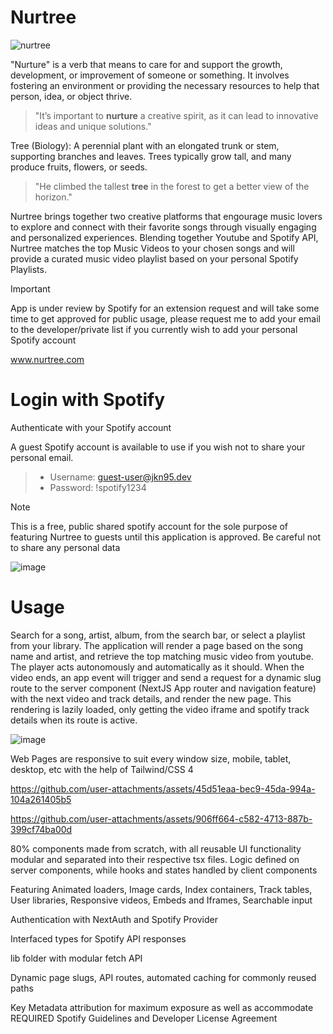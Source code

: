 # Nurtree 
![nurtree](https://github.com/user-attachments/assets/8baa728f-1faa-4b67-97f7-076465fc868a)

"Nurture" is a verb that means to care for and support the growth, development, or improvement of someone or something. It involves fostering an environment or providing the necessary resources to help that person, idea, or object thrive.
> "It’s important to **nurture** a creative spirit, as it can lead to innovative ideas and unique solutions."

Tree (Biology): A perennial plant with an elongated trunk or stem, supporting branches and leaves. Trees typically grow tall, and many produce fruits, flowers, or seeds.
> "He climbed the tallest **tree** in the forest to get a better view of the horizon."

Nurtree brings together two creative platforms that engourage music lovers to explore and connect with their favorite songs through visually engaging and personalized experiences.
Blending together Youtube and Spotify API, Nurtree matches the top Music Videos to your chosen songs and will provide a curated music video playlist based on your personal Spotify Playlists. 


> [!IMPORTANT]
> App is under review by Spotify for an extension request and will take some time to get approved for public usage, please request me to add your email to the developer/private list if you currently wish to add your personal Spotify account

www.nurtree.com

# Login with Spotify
Authenticate with your Spotify account

A guest Spotify account is available to use if you wish not to share your personal email.
  > - Username: guest-user@jkn95.dev
  > - Password: !spotify1234

> [!NOTE]
> This is a free, public shared spotify account for the sole purpose of featuring Nurtree to guests until this application is approved. Be careful not to share any personal data

![image](https://github.com/user-attachments/assets/24a097af-402a-47c0-993b-1abd5a9c7a3a)

# Usage
Search for a song, artist, album, from the search bar, or select a playlist from your library. The application will render a page based on the song name and artist, and retrieve the top matching music video from youtube. The player acts autonomously and automatically as it should. When the video ends, an app event will trigger and send a request for a dynamic slug route to the server component (NextJS App router and navigation feature) with the next video and track details, and render the new page. This rendering is lazily loaded, only getting the video iframe and spotify track details when its route is active.

![image](https://github.com/user-attachments/assets/920b7369-e8a3-4f14-9cda-81e4180f1c01)

Web Pages are responsive to suit every window size, mobile, tablet, desktop, etc with the help of Tailwind/CSS 4

https://github.com/user-attachments/assets/45d51eaa-bec9-45da-994a-104a261405b5

https://github.com/user-attachments/assets/906ff664-c582-4713-887b-399cf74ba00d

80% components made from scratch, with all reusable UI functionality modular and separated into their respective tsx files. Logic defined on server components, while hooks and states handled by client components

Featuring Animated loaders, Image cards, Index containers, Track tables, User libraries, Responsive videos, Embeds and Iframes, Searchable input

Authentication with NextAuth and Spotify Provider

Interfaced types for Spotify API responses

lib folder with modular fetch API

Dynamic page slugs, API routes, automated caching for commonly reused paths

Key Metadata attribution for maximum exposure as well as accommodate REQUIRED Spotify Guidelines and Developer License Agreement




